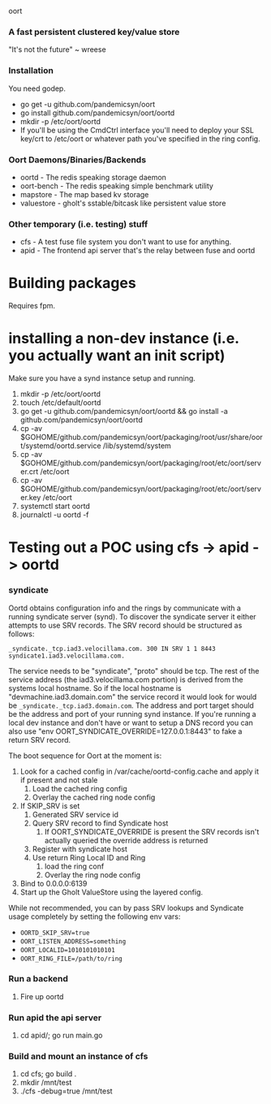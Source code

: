 oort

### A fast persistent clustered key/value store

"It's not the future" ~ wreese

### Installation

You need godep.

* go get -u github.com/pandemicsyn/oort
* go install github.com/pandemicsyn/oort/oortd
* mkdir -p /etc/oort/oortd
* If you'll be using the CmdCtrl interface you'll need to deploy your SSL key/crt to /etc/oort or whatever path you've specified in the ring config.

### Oort Daemons/Binaries/Backends

* oortd - The redis speaking storage daemon
* oort-bench - The redis speaking simple benchmark utility
* mapstore - The map based kv storage
* valuestore - gholt's sstable/bitcask like persistent value store


### Other temporary (i.e. testing) stuff

* cfs - A test fuse file system you don't want to use for anything.
* apid - The frontend api server that's the relay between fuse and oortd

# Building packages

Requires fpm.

# installing a non-dev instance (i.e. you actually want an init script)

Make sure you have a synd instance setup and running.

1. mkdir -p /etc/oort/oortd
2. touch /etc/default/oortd
3. go get -u github.com/pandemicsyn/oort/oortd && go install -a github.com/pandemicsyn/oort/oortd
4. cp -av $GOHOME/github.com/pandemicsyn/oort/packaging/root/usr/share/oort/systemd/oortd.service /lib/systemd/system
5. cp -av $GOHOME/github.com/pandemicsyn/oort/packaging/root/etc/oort/server.crt /etc/oort
6. cp -av $GOHOME/github.com/pandemicsyn/oort/packaging/root/etc/oort/server.key /etc/oort
7. systemctl start oortd
8. journalctl -u oortd -f

# Testing out a POC using cfs -> apid -> oortd

### syndicate

Oortd obtains configuration info and the rings by communicate with a running syndicate server (synd).
To discover the syndicate server it either attempts to use SRV records. The SRV record should be structured as follows:

```_syndicate._tcp.iad3.velocillama.com. 300 IN SRV 1 1 8443 syndicate1.iad3.velocillama.com.```

The service needs to be "syndicate", "proto" should be tcp. The rest of the service address (the iad3.velocillama.com portion) is derived from the systems local hostname. So if the local hostname is "devmachine.iad3.domain.com" the service record it would look for would be `_syndicate._tcp.iad3.domain.com`. The address and port target should be the address and port of your running synd instance. If you're running a local dev instance and don't have or want to setup a DNS record you can also use "env OORT_SYNDICATE_OVERRIDE=127.0.0.1:8443" to fake a return SRV record.

The boot sequence for Oort at the moment is:

1. Look for a cached config in /var/cache/oortd-config.cache and apply it if present and not stale
    1. Load the cached ring config
    2. Overlay the cached ring node config
2. If SKIP_SRV is set
    1. Generated SRV service id
    2. Query SRV record to find Syndicate host
        1. If OORT_SYNDICATE_OVERRIDE is present the SRV records isn't actually queried the override address is returned
    3. Register with syndicate host
    4. Use return Ring Local ID and Ring
        1. load the ring conf
        2. Overlay the ring node config
3. Bind to 0.0.0.0:6139
4. Start up the Gholt ValueStore using the layered config.

While not recommended, you can by pass SRV lookups and Syndicate usage completely by setting the following env vars:

- `OORTD_SKIP_SRV=true`
- `OORT_LISTEN_ADDRESS=something`
- `OORT_LOCALID=1010101010101`
- `OORT_RING_FILE=/path/to/ring`

### Run a backend

1. Fire up oortd

### Run apid the api server
1. cd apid/; go run main.go

### Build and mount an instance of cfs
1. cd cfs; go build .
2. mkdir /mnt/test
3. ./cfs -debug=true /mnt/test
